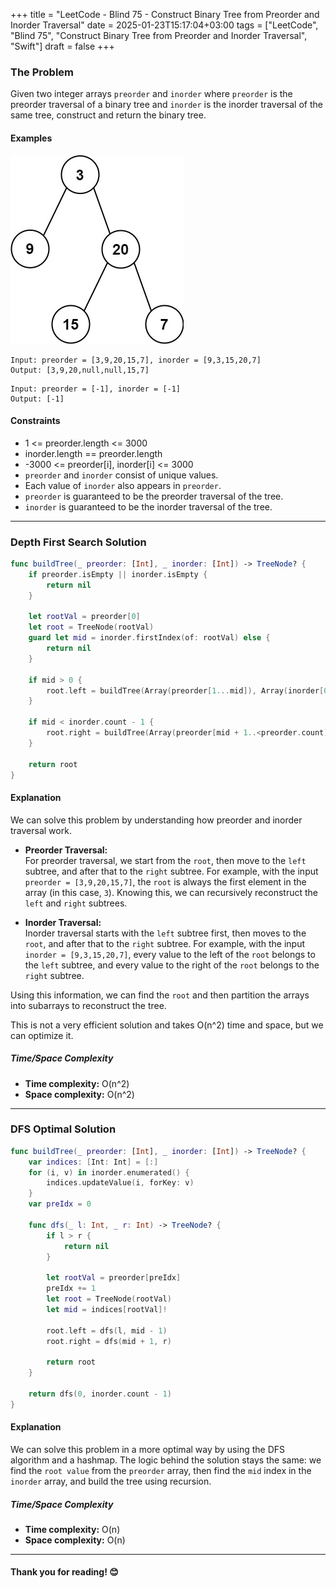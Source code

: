 +++
title = "LeetCode - Blind 75 - Construct Binary Tree from Preorder and Inorder Traversal"
date = 2025-01-23T15:17:04+03:00
tags = ["LeetCode", "Blind 75", "Construct Binary Tree from Preorder and Inorder Traversal", "Swift"]
draft = false
+++

### The Problem  
Given two integer arrays `preorder` and `inorder` where `preorder` is the preorder traversal of a binary tree and `inorder` is the inorder traversal of the same tree, construct and return the binary tree.  

#### Examples  
![alt image](images/tree.jpg#center)  
``` 
Input: preorder = [3,9,20,15,7], inorder = [9,3,15,20,7]
Output: [3,9,20,null,null,15,7]
```  

```
Input: preorder = [-1], inorder = [-1]
Output: [-1]
```  

#### Constraints  
- 1 <= preorder.length <= 3000  
- inorder.length == preorder.length  
- -3000 <= preorder[i], inorder[i] <= 3000  
- `preorder` and `inorder` consist of unique values.  
- Each value of `inorder` also appears in `preorder`.  
- `preorder` is guaranteed to be the preorder traversal of the tree.  
- `inorder` is guaranteed to be the inorder traversal of the tree.  

---

### Depth First Search Solution  
```swift
func buildTree(_ preorder: [Int], _ inorder: [Int]) -> TreeNode? {
    if preorder.isEmpty || inorder.isEmpty {
        return nil
    }

    let rootVal = preorder[0]
    let root = TreeNode(rootVal)
    guard let mid = inorder.firstIndex(of: rootVal) else {
        return nil
    }

    if mid > 0 {
        root.left = buildTree(Array(preorder[1...mid]), Array(inorder[0..<mid]))
    }

    if mid < inorder.count - 1 {
        root.right = buildTree(Array(preorder[mid + 1..<preorder.count]), Array(inorder[mid + 1..<inorder.count]))
    }

    return root
}
```  

#### Explanation  
We can solve this problem by understanding how preorder and inorder traversal work.  
- **Preorder Traversal:**  
  For preorder traversal, we start from the `root`, then move to the `left` subtree, and after that to the `right` subtree. For example, with the input `preorder = [3,9,20,15,7]`, the `root` is always the first element in the array (in this case, `3`). Knowing this, we can recursively reconstruct the `left` and `right` subtrees.  

- **Inorder Traversal:**  
  Inorder traversal starts with the `left` subtree first, then moves to the `root`, and after that to the `right` subtree. For example, with the input `inorder = [9,3,15,20,7]`, every value to the left of the `root` belongs to the `left` subtree, and every value to the right of the `root` belongs to the `right` subtree.  

Using this information, we can find the `root` and then partition the arrays into subarrays to reconstruct the tree.  

This is not a very efficient solution and takes O(n^2) time and space, but we can optimize it.  

##### Time/Space Complexity  
- **Time complexity:** O(n^2)
- **Space complexity:** O(n^2)

---

### DFS Optimal Solution  
```swift
func buildTree(_ preorder: [Int], _ inorder: [Int]) -> TreeNode? {
    var indices: [Int: Int] = [:]
    for (i, v) in inorder.enumerated() {
        indices.updateValue(i, forKey: v)
    }
    var preIdx = 0

    func dfs(_ l: Int, _ r: Int) -> TreeNode? {
        if l > r {
            return nil
        }

        let rootVal = preorder[preIdx]
        preIdx += 1
        let root = TreeNode(rootVal)
        let mid = indices[rootVal]!

        root.left = dfs(l, mid - 1)
        root.right = dfs(mid + 1, r)

        return root
    }

    return dfs(0, inorder.count - 1)
}
```  

#### Explanation  
We can solve this problem in a more optimal way by using the DFS algorithm and a hashmap. The logic behind the solution stays the same: we find the `root value` from the `preorder` array, then find the `mid` index in the `inorder` array, and build the tree using recursion.  

##### Time/Space Complexity  
- **Time complexity:** O(n) 
- **Space complexity:** O(n)

---  

#### Thank you for reading! 😊
